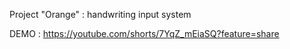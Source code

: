 Project "Orange" : handwriting input system

DEMO : https://youtube.com/shorts/7YqZ_mEiaSQ?feature=share

